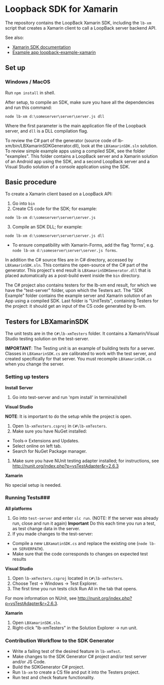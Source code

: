 # Loopback SDK for Xamarin

The repository contains the LoopBack Xamarin SDK, including the `lb-xm` script that
creates a Xamarin client to call a LoopBack server backend API.

See also:
- [Xamarin SDK documentation](http://docs.strongloop.com/display/LB/Xamarin+SDK)
- [Example app loopback-example-xamarin](https://github.com/strongloop/loopback-example-xamarin)

## Set up ##

### Windows / MacOS

Run `npm install` in shell.

After setup, to compile an SDK, make sure you have all the dependencies and run this command:

```
node lb-xm d:\someserver\server\server.js dll
```

Where the first parameter is the main application file of the Loopback server, and `dll` is a DLL compilation flag.

To review the C# part of the generator (source code of lb-xm/bin/LBXamarinSDKGenerator.dll), look at the `LBXamarinSDK.sln` solution.
To review simple example apps using a compiled SDK, see the folder "examples".
This folder contains a LoopBack server and a Xamarin solution of an Android app using the SDK, and a second LoopBack server and a Visual Studio solution of a console application using the SDK.

## Basic procedure ##

To create a Xamarin client based on a LoopBack API:

1. Go into `bin`
2. Create CS code for the SDK; for example:
 ```
 node lb-xm d:\someserver\server\server.js
 ```
3. Compile an SDK DLL; for example:
 ```
 node lb-xm d:\someserver\server\server.js dll
 ```
 - To ensure compatibility with Xamarin-Forms, add the flag 'forms', e.g. `node lb-xm d:\someserver\server\server.js forms`.

In addition the C# source files are in C# directory, accessed by `LBXamarinSDK.sln`.
This contains the open-source of the C# part of the generator. This project's end result is `LBXamarinSDKGenerator.dll` that
is placed automatically as a post-build event inside the `bin` directory.

The C# project also contains testers for the lb-xm end result, for which we have the "test-server" folder, upon which the Testers act.
The "SDK Example" folder contains the example server and Xamarin solution of an App using a compiled SDK.
Last folder is "UnitTests", containing Testers for the project: it should get an input of the CS code generated by lb-xm.

## Testers for LBXamarinSDK ##

The unit tests are in the `C#\lb-xmTesters` folder.
It contains a Xamarin/Visual Studio testing solution on the test-server.

**IMPORTANT**: The Testing unit is an example of building tests for a server.
Classes in `LBXamarinSDK.cs` are calibrated to work with the test server, and created specifically for that server.
You must recompile `LBXamarinSDK.cs` when you change the server.

### Setting up testers ###

**Install Server**

1. Go into test-server and run 'npm install' in terminal/shell

**Visual Studio**

**NOTE**: It is important to do the setup while the project is open.

1. Open `lb-xmTesters.csproj`  in `C#\lb-xmTesters`.
1. Make sure you have NuGet installed:
 - Tools-> Extensions and Updates.
 - Select online on left tab.
 - Search for NuGet Package manager.
1. Make sure you have NUnit testing adapter installed; for instructions, see http://nunit.org/index.php?p=vsTestAdapter&r=2.6.3

**Xamarin**

No special setup is needed.

### Running Tests###

**All platforms**

1. Go into `test-server` and enter `slc run`.  (NOTE: If the server was already run, close and run it again)
**Important** Do this each time you run a test, as test change data in the server.
2. If you made changes to the test-server:
 - Compile a new `LBXamatinSDK.cs` and replace the existing one (`node lb-xm SERVERPATH`).
 - Make sure that the code corresponds to changes on expected test results

**Visual Studio**

1. Open `lb-xmTesters.csproj` located in `C#\lb-xmTesters`.
2. Choose Test -> Windows -> Test Explorer.
3. The first time you run tests click Run All in the tab that opens.

For more information on NUnit, see http://nunit.org/index.php?p=vsTestAdapter&r=2.6.3.

**Xamarin**

1. Open `LBXamarinSDK.sln`.
2. Right-click "lb-xmTesters" in the Solution Explorer -> run unit.


### Contribution Workflow to the SDK Generator ###

* Write a failing test of the desired feature in `lb-xmTest`.
* Make changes to the SDK Generator C# project and/or test server and/or JS Code.
* Build the SDKGenerator C# project.
* Run `lb-xm` to create a CS file and put it into the Testers project.
* Run test and check feature functionality.
